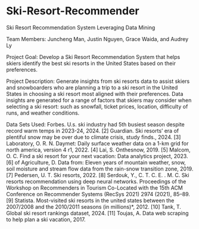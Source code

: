 # Ski-Resort-Recommender
Ski Resort Recommendation System Leveraging Data Mining

Team Members: Juncheng Man, Justin Nguyen, Grace Waida, and Audrey Ly

Project Goal: Develop a Ski Resort Recommendation System that helps skiers identify the best ski resorts in the United States based on their preferences. ​

Project Description: Generate insights from ski resorts data to assist skiers and snowboarders who are planning a trip to a ski resort in the United States in choosing a ski resort most aligned with their preferences. Data insights are generated for a range of factors that skiers may consider when selecting a ski resort: such as snowfall, ticket prices, location, difficulty of runs, and weather conditions. ​

Data Sets Used: 
Forbes. U.s. ski industry had 5th busiest season despite record warm temps in
2023-24, 2024.
[2] Guardian. Ski resorts’ era of plentiful snow may be over due to climate crisis,
study finds., 2024.
[3] Laboratory, O. R. N. Daymet: Daily surface weather data on a 1-km grid for
north america, version 4 r1, 2022.
[4] Lai, S. Onthesnow, 2019.
[5] Malcom, O. C. Find a ski resort for your next vacation: Data analytics project,
2023.
[6] of Agriculture, D. Data from: Eleven years of mountain weather, snow, soil
moisture and stream flow data from the rain-snow transition zone, 2019.
[7] Pedersen, U. T. Ski resorts, 2022.
[8] Serdouk, Y., C. T. C. E. . M. C. Ski resorts recommendation using deep neural
networks. Proceedings of the Workshop on Recommenders in Tourism Co-Located
with the 15th ACM Conference on Recommender Systems (RecSys 2021) 2974 (2021),
85–89.
[9] Statista. Most-visited ski resorts in the united states between the 2007/2008
and the 2010/2011 seasons (in millions)*, 2012.
[10] Tank, T. Global ski resort rankings dataset, 2024.
[11] Toujas, A. Data web scraping to help plan a ski vacation, 2017.


